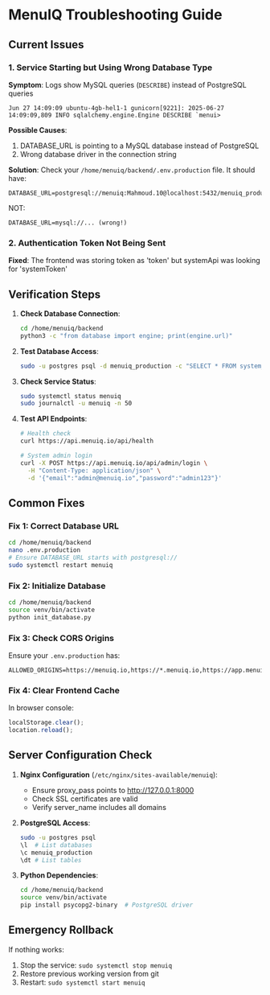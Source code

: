 # MenuIQ Troubleshooting Guide

## Current Issues

### 1. Service Starting but Using Wrong Database Type

**Symptom**: Logs show MySQL queries (`DESCRIBE`) instead of PostgreSQL queries
```
Jun 27 14:09:09 ubuntu-4gb-hel1-1 gunicorn[9221]: 2025-06-27 14:09:09,809 INFO sqlalchemy.engine.Engine DESCRIBE `menui>
```

**Possible Causes**:
1. DATABASE_URL is pointing to a MySQL database instead of PostgreSQL
2. Wrong database driver in the connection string

**Solution**:
Check your `/home/menuiq/backend/.env.production` file. It should have:
```
DATABASE_URL=postgresql://menuiq:Mahmoud.10@localhost:5432/menuiq_production
```

NOT:
```
DATABASE_URL=mysql://... (wrong!)
```

### 2. Authentication Token Not Being Sent

**Fixed**: The frontend was storing token as 'token' but systemApi was looking for 'systemToken'

## Verification Steps

1. **Check Database Connection**:
   ```bash
   cd /home/menuiq/backend
   python3 -c "from database import engine; print(engine.url)"
   ```

2. **Test Database Access**:
   ```bash
   sudo -u postgres psql -d menuiq_production -c "SELECT * FROM system_admins;"
   ```

3. **Check Service Status**:
   ```bash
   sudo systemctl status menuiq
   sudo journalctl -u menuiq -n 50
   ```

4. **Test API Endpoints**:
   ```bash
   # Health check
   curl https://api.menuiq.io/api/health
   
   # System admin login
   curl -X POST https://api.menuiq.io/api/admin/login \
     -H "Content-Type: application/json" \
     -d '{"email":"admin@menuiq.io","password":"admin123"}'
   ```

## Common Fixes

### Fix 1: Correct Database URL
```bash
cd /home/menuiq/backend
nano .env.production
# Ensure DATABASE_URL starts with postgresql://
sudo systemctl restart menuiq
```

### Fix 2: Initialize Database
```bash
cd /home/menuiq/backend
source venv/bin/activate
python init_database.py
```

### Fix 3: Check CORS Origins
Ensure your `.env.production` has:
```
ALLOWED_ORIGINS=https://menuiq.io,https://*.menuiq.io,https://app.menuiq.io
```

### Fix 4: Clear Frontend Cache
In browser console:
```javascript
localStorage.clear();
location.reload();
```

## Server Configuration Check

1. **Nginx Configuration** (`/etc/nginx/sites-available/menuiq`):
   - Ensure proxy_pass points to http://127.0.0.1:8000
   - Check SSL certificates are valid
   - Verify server_name includes all domains

2. **PostgreSQL Access**:
   ```bash
   sudo -u postgres psql
   \l  # List databases
   \c menuiq_production
   \dt # List tables
   ```

3. **Python Dependencies**:
   ```bash
   cd /home/menuiq/backend
   source venv/bin/activate
   pip install psycopg2-binary  # PostgreSQL driver
   ```

## Emergency Rollback

If nothing works:
1. Stop the service: `sudo systemctl stop menuiq`
2. Restore previous working version from git
3. Restart: `sudo systemctl start menuiq`